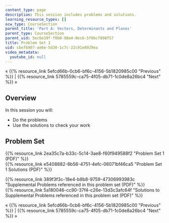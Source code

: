 ```yaml
---
content_type: page
description: This session includes problems and solutions.
learning_resource_types: []
ocw_type: CourseSection
parent_title: 'Part A: Vectors, Determinants and Planes'
parent_type: CourseSection
parent_uid: 5ec6e19f-f0b0-98e4-0ec6-5f8bcf898f57
title: Problem Set 1
uid: cbef6907-ae6e-5d30-1c7c-22c91e8929ea
video_metadata:
  youtube_id: null
---
```


« {{% resource_link 5efcd66b-0cb6-bf6c-4156-5b1820985c00 "Previous" %}} | {{% resource_link 5785559c-ca75-4f05-db71-1c0de8a26bc4 "Next" %}} »

Overview
--------

In this session you will:

*   Do the problems
*   Use the solutions to check your work

Problem Set
-----------

{{% resource_link 2ea35c7a-b33c-5c14-3ae8-f60f949588f2 "Problem Set 1 (PDF)" %}}  
{{% resource_link e5408882-6b56-4751-4efc-06071bf46ca5 "Problem Set 1 Solutions (PDF)" %}}

{{% resource_link 389f3f3c-18e4-b8b8-9759-47306993983c "Supplemental Problems referenced in this problem set (PDF)" %}}  
{{% resource_link 5a180046-cc90-37f4-c26e-13d3c3afc64f "Solutions to Supplemental Problems referenced in this problem set (PDF)" %}}

« {{% resource_link 5efcd66b-0cb6-bf6c-4156-5b1820985c00 "Previous" %}} | {{% resource_link 5785559c-ca75-4f05-db71-1c0de8a26bc4 "Next" %}} »